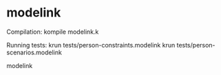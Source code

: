 modelink
========

Compilation:
  kompile modelink.k

Running tests:
  krun tests/person-constraints.modelink 
  krun tests/person-scenarios.modelink 

modelink
